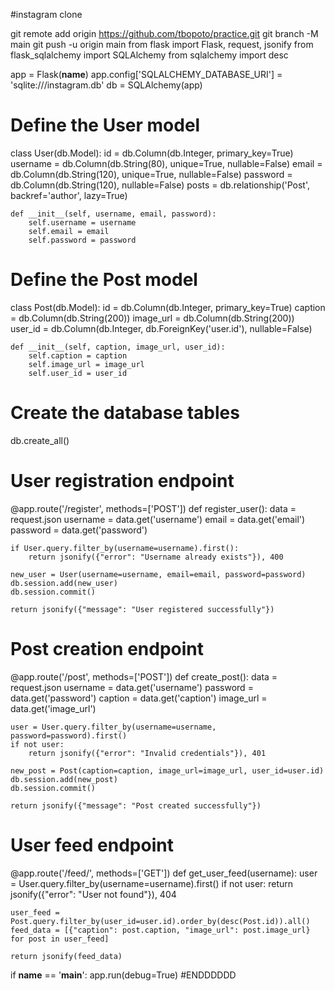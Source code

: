 #instagram clone

git remote add origin https://github.com/tbopoto/practice.git
git branch -M main
git push -u origin main
from flask import Flask, request, jsonify
from flask_sqlalchemy import SQLAlchemy
from sqlalchemy import desc

app = Flask(__name__)
app.config['SQLALCHEMY_DATABASE_URI'] = 'sqlite:///instagram.db'
db = SQLAlchemy(app)

# Define the User model
class User(db.Model):
    id = db.Column(db.Integer, primary_key=True)
    username = db.Column(db.String(80), unique=True, nullable=False)
    email = db.Column(db.String(120), unique=True, nullable=False)
    password = db.Column(db.String(120), nullable=False)
    posts = db.relationship('Post', backref='author', lazy=True)

    def __init__(self, username, email, password):
        self.username = username
        self.email = email
        self.password = password

# Define the Post model
class Post(db.Model):
    id = db.Column(db.Integer, primary_key=True)
    caption = db.Column(db.String(200))
    image_url = db.Column(db.String(200))
    user_id = db.Column(db.Integer, db.ForeignKey('user.id'), nullable=False)

    def __init__(self, caption, image_url, user_id):
        self.caption = caption
        self.image_url = image_url
        self.user_id = user_id

# Create the database tables
db.create_all()

# User registration endpoint
@app.route('/register', methods=['POST'])
def register_user():
    data = request.json
    username = data.get('username')
    email = data.get('email')
    password = data.get('password')

    if User.query.filter_by(username=username).first():
        return jsonify({"error": "Username already exists"}), 400

    new_user = User(username=username, email=email, password=password)
    db.session.add(new_user)
    db.session.commit()

    return jsonify({"message": "User registered successfully"})

# Post creation endpoint
@app.route('/post', methods=['POST'])
def create_post():
    data = request.json
    username = data.get('username')
    password = data.get('password')
    caption = data.get('caption')
    image_url = data.get('image_url')

    user = User.query.filter_by(username=username, password=password).first()
    if not user:
        return jsonify({"error": "Invalid credentials"}), 401

    new_post = Post(caption=caption, image_url=image_url, user_id=user.id)
    db.session.add(new_post)
    db.session.commit()

    return jsonify({"message": "Post created successfully"})

# User feed endpoint
@app.route('/feed/<username>', methods=['GET'])
def get_user_feed(username):
    user = User.query.filter_by(username=username).first()
    if not user:
        return jsonify({"error": "User not found"}), 404

    user_feed = Post.query.filter_by(user_id=user.id).order_by(desc(Post.id)).all()
    feed_data = [{"caption": post.caption, "image_url": post.image_url} for post in user_feed]

    return jsonify(feed_data)

if __name__ == '__main__':
    app.run(debug=True)
#ENDDDDDD
